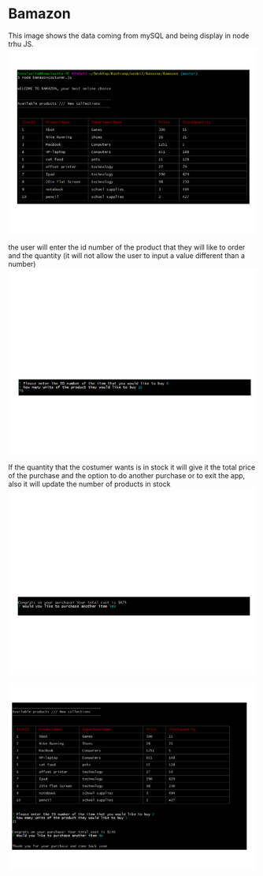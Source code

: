# Bamazon

This image shows the data coming from mySQL and being display in node trhu JS.
![table1](1.png)


the user will enter the id number of the product that they will like to order and the quantity (it will not allow the user to input a value different than a number)
![table1](2.png)

If the quantity that the costumer wants is in stock it will give it the total price of the purchase and the option to do another purchase or to exit the app, also it will update the number of products in stock
![table1](3.png)

![table1](5.png)
